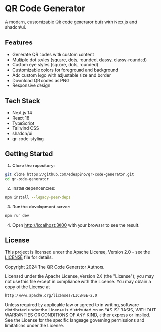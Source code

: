 # QR Code Generator

A modern, customizable QR code generator built with Next.js and shadcn/ui.

## Features

- Generate QR codes with custom content
- Multiple dot styles (square, dots, rounded, classy, classy-rounded)
- Custom eye styles (square, dots, rounded)
- Customizable colors for foreground and background
- Add custom logo with adjustable size and border
- Download QR codes as PNG
- Responsive design

## Tech Stack

- Next.js 14
- React 18
- TypeScript
- Tailwind CSS
- shadcn/ui
- qr-code-styling

## Getting Started

1. Clone the repository:
```bash
git clone https://github.com/edespino/qr-code-generator.git
cd qr-code-generator
```

2. Install dependencies:
```bash
npm install --legacy-peer-deps
```

3. Run the development server:
```bash
npm run dev
```

4. Open [http://localhost:3000](http://localhost:3000) with your browser to see the result.

## License

This project is licensed under the Apache License, Version 2.0 - see the [LICENSE](LICENSE) file for details.

Copyright 2024 The QR Code Generator Authors.

Licensed under the Apache License, Version 2.0 (the "License");
you may not use this file except in compliance with the License.
You may obtain a copy of the License at

    http://www.apache.org/licenses/LICENSE-2.0

Unless required by applicable law or agreed to in writing, software
distributed under the License is distributed on an "AS IS" BASIS,
WITHOUT WARRANTIES OR CONDITIONS OF ANY KIND, either express or implied.
See the License for the specific language governing permissions and
limitations under the License.

